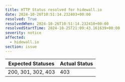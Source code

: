 ```yaml
---
title: HTTP Status resolved for hidewall.io
date: 2024-10-26T10:51:14.232403+00:00
resolved: True
resolvedWhen: 2024-10-26T10:51:14.232410+00:00
resolvedStartTime: 2024-10-25T21:09:43.161639+00:00
severity: notice
affected:
  - hidewall.io
section: issue
---
```


| Expected Statuses | Actual Status  |
|-------------------|----------------|
| 200, 301, 302, 403 | 403 |
